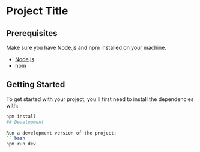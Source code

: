 # Project Title

## Prerequisites

Make sure you have Node.js and npm installed on your machine.

- [Node.js](https://nodejs.org/)
- [npm](https://www.npmjs.com/)

## Getting Started

To get started with your project, you'll first need to install the dependencies with:

```bash
npm install
## Development

Run a development version of the project:
```bash
npm run dev
